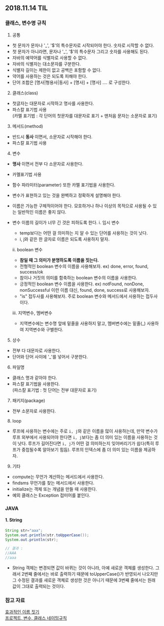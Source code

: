 
## 2018.11.14 TIL
### 클래스, 변수명 규칙
1. 공통
* 첫 문자가 문자나 '\_', '$'의 특수문자로 시작되어야 한다. 숫자로 시작할 수 없다.
* 첫 문자가 아니라면, 문자나 '\_', '$'의 특수문자 그리고 숫자를 사용해도 된다.
* 자바의 예약어를 식별자로 사용할 수 없다.
* 자바의 식별자는 대소문자를 구분한다.
* 식별자 길이는 제한이 없고 공백은 포함할 수 없다.
* 약어를 사용하는 것은 되도록 피해야 한다.
* 단어 조합은 [명사|형용사|동사] + [명사] + [명사] .... 로 구성한다.


2. 클래스(class)
* 첫글자는 대문자로 시작하고 명사를 사용한다.
* 파스칼 표기법 사용  
(카멜 표기법 : 각 단어의 첫문자를 대문자로 표기 + 맨처음 문자는 소문자로 표기)

3. 메서드(method)
* 반드시 **동사** 이면서, 소문자로 시작해야 한다.
* 파스칼 표기법 사용

4. 변수
* **명사** 이면서 전부 다 소문자로 사용한다.
* 카멜표기법 사용
* 함수 파라미터(parameter) 또한 카멜 표기법을 사용한다.
* 변수가 표현하고 있는 것을 완벽하고 정확하게 설명해야 한다.
* 이름은 가능한 구체적이어야 한다. 모호하거나 하나 이상의 목적으로 사용될 수 있는 일반적인 이름은 좋지 않다.
* 변수 이름의 길이가 너무 긴 것은 피하도록 한다.
  ⅰ. 임시 변수
  * temp보다는 어떤 걸 의미하는 지 알 수 있는 단어를 사용하는 것이 낫다.
  * i, j와 같은 한 글자로 이름은 되도록 사용하지 말자.

  ⅱ. boolean 변수
  * **참일 때 그 의미가 분명하도록 이름을 짓는다.**
  * 전형적인 boolean 변수의 이름을 사용해보자.
      ex) done, error, found, success/ok
  * 참이나 거짓의 의미를 함축하는 boolean 변수의 이름을 사용한다.
  * 긍정적인 boolean 변수 이름을 사용한다.
      ex) notFound, nonDone, nonSuccessful 이런 이름 대신, found, done, success로 사용해보자.
  * "is" 접두사를 사용해보자. 주로 boolean 변수와 메서드에서 사용하는 접두사이다.

  ⅲ. 지역변수, 멤버변수
  * 지역변수에는 변수명 앞에 밑줄을 사용하지 말고, 멤버변수에는 밑줄(\_) 사용하여 지역변수와 구별한다.

5. 상수
* 전부 다 대문자로 사용한다.
* 단어와 단어 사이에 '\_'를 넣어서 구분한다.

6. 파일명
* 클래스 명과 같아야 한다.
* 파스칼 표기법을 사용한다.  
(파스칼 표기법 : 첫 단어는 전부 대문자로 표기)

7. 패키지(package)
* 전부 소문자로 사용한다.

8. loop
* 루프에 사용하는 변수에는 주로 ```i, j```와 같은 이름을 많이 사용하는데, 만약 변수가 루프 외부에서 사용되어야 한다면 ```i, j```보다는 좀 더 의미 있는 이름을 사용하는 것이 낫다. 루프가 길어진다면 ```i, j```가 어떤 걸 의미하는지 잊어버리기가 쉽다(특히 루프가 중첩될수록 알아보기 힘듬). 루프의 인덱스에 좀 더 의미 있는 이름을 제공하자.

9. 기타
* compute는 무언가 계산하는 메서드에서 사용한다.
* findsms 무언가를 찾는 메서드에서 사용한다.
* initialize는 객체 또는 개념을 만들 때 사용한다.
* 예외 클래스는 Exception 접미어를 붙인다.


### JAVA
#### 1. String
```JAVA
String str="aaa";
System.out.println(str.toUpperCase());
System.out.println(str);

// 결과 :
//AAA
//aaa
```
* String 객체는 변경되면 값이 바뀌는 것이 아니라, 아예 새로운 객체를 생성한다. 그래서 2번째 줄에서는 바로 출력하기 때문에 toUpperCase()가 반영되서 나오지만 그 수정된 결과를 새로운 객체로 생성한 것은 아니기 때문에 3번째 줄에서는 원래 값이 그대로 출력되는 것이다.


### 참고 자료
[효과적인 이름 짓기](http://blog.remotty.com/blog/2014/03/01/hyogwajeogin-ireumjisgi/)  
[프로젝트, 변수, 클래스 네이밍규칙](http://wipis.tistory.com/30)
